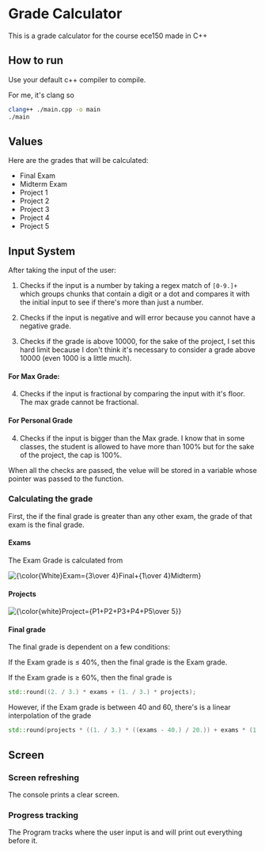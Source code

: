 # Grade Calculator

This is a grade calculator for the course ece150 made in C++

## How to run

Use your default c++ compiler to compile.

For me, it's clang so

```bash
clang++ ./main.cpp -o main
./main
```

## Values

Here are the grades that will be calculated:

- Final Exam
- Midterm Exam
- Project 1
- Project 2
- Project 3
- Project 4
- Project 5

## Input System

After taking the input of the user:

1. Checks if the input is a number by taking a regex match of `[0-9.]+` which groups chunks that contain a digit or a dot and compares it with the initial input to see if there's more than just a number.

2. Checks if the input is negative and will error because you cannot have a negative grade.

3. Checks if the grade is above 10000, for the sake of the project, I set this hard limit because I don't think it's necessary to consider a grade above 10000 (even 1000 is a little much).

#### For Max Grade:

4. Checks if the input is fractional by comparing the input with it's floor. The max grade cannot be fractional.

#### For Personal Grade

4. Checks if the input is bigger than the Max grade. I know that in some classes, the student is allowed to have more than 100% but for the sake of the project, the cap is 100%.

When all the checks are passed, the velue will be stored in a variable whose pointer was passed to the function.

### Calculating the grade

First, the if the final grade is greater than any other exam, the grade of that exam is the final grade.

#### Exams

The Exam Grade is calculated from

<img src="https://latex.codecogs.com/svg.image?{\color{White}Exams={3\over&space;4}Final&plus;{1\over&space;4}Midterm}" title="{\color{White}Exam={3\over 4}Final+{1\over 4}Midterm}" />

#### Projects

<img src="https://latex.codecogs.com/svg.image?{\color{white}Project={P1&plus;P2&plus;P3&plus;P4&plus;P5\over&space;5}}" title="{\color{white}Project={P1+P2+P3+P4+P5\over 5}}" />

#### Final grade

The final grade is dependent on a few conditions:

If the Exam grade is ≤ 40%, then the final grade is the Exam grade.

If the Exam grade is ≥ 60%, then the final grade is

```cpp
std::round((2. / 3.) * exams + (1. / 3.) * projects);
```

However, if the Exam grade is between 40 and 60, there's is a linear interpolation of the grade

```cpp
std::round(projects * ((1. / 3.) * ((exams - 40.) / 20.)) + exams * (1. - ((1. / 3.) * ((exams - 40.) / 20.))))
```

## Screen

### Screen refreshing

The console prints a clear screen.

### Progress tracking

The Program tracks where the user input is and will print out everything before it.
